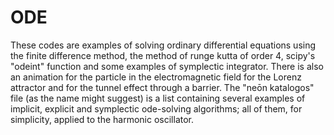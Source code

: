 # ODE
These codes are examples of solving ordinary differential equations using the finite difference method, the method of runge kutta of order 4, scipy's "odeint" function and some examples of symplectic integrator.
There is also an animation for the particle in the electromagnetic field for the Lorenz attractor and for the tunnel effect through a barrier.
The "neōn katalogos" file (as the name might suggest) is a list containing several examples of implicit, explicit and symplectic ode-solving algorithms; all of them, for simplicity, applied to the harmonic oscillator.
